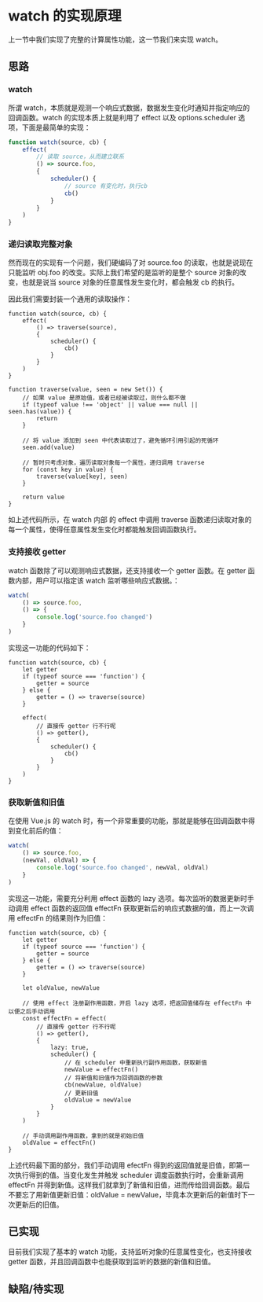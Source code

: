 # watch 的实现原理
上一节中我们实现了完整的计算属性功能，这一节我们来实现 watch。

## 思路
### watch
所谓 watch，本质就是观测一个响应式数据，数据发生变化时通知并指定响应的回调函数。watch 的实现本质上就是利用了 effect 以及 options.scheduler 选项，下面是最简单的实现：
```js
function watch(source, cb) {
    effect(
        // 读取 source，从而建立联系
        () => source.foo,
        {
            scheduler() {
                // source 有变化时，执行cb
                cb()
            }
        }
    )
}
```

### 递归读取完整对象
然而现在的实现有一个问题，我们硬编码了对 source.foo 的读取，也就是说现在只能监听 obj.foo 的改变。实际上我们希望的是监听的是整个 source 对象的改变，也就是说当 source 对象的任意属性发生变化时，都会触发 cb 的执行。

因此我们需要封装一个通用的读取操作：
```js{3,12-27}
function watch(source, cb) {
    effect(
        () => traverse(source),
        {
            scheduler() {
                cb()
            }
        }
    )
}

function traverse(value, seen = new Set()) {
    // 如果 value 是原始值，或者已经被读取过，则什么都不做
    if (typeof value !== 'object' || value === null || seen.has(value)) {
        return
    }

    // 将 value 添加到 seen 中代表读取过了，避免循环引用引起的死循环
    seen.add(value)

    // 暂时只考虑对象，遍历读取对象每一个属性，递归调用 traverse
    for (const key in value) {
        traverse(value[key], seen)
    }

    return value
}
```
如上述代码所示，在 watch 内部 的 effect 中调用 traverse 函数递归读取对象的每一个属性，使得任意属性发生变化时都能触发回调函数执行。

### 支持接收 getter
watch 函数除了可以观测响应式数据，还支持接收一个 getter 函数。在 getter 函数内部，用户可以指定该 watch 监听哪些响应式数据。：
```js
watch(
    () => source.foo,
    () => {
        console.log('source.foo changed')
    }
)
```

实现这一功能的代码如下：
```js{2-7,10-11}
function watch(source, cb) {
    let getter
    if (typeof source === 'function') {
        getter = source
    } else {
        getter = () => traverse(source)
    }

    effect(
        // 直接传 getter 行不行呢
        () => getter(),
        {
            scheduler() {
                cb()
            }
        }
    )
}
```

### 获取新值和旧值
在使用 Vue.js 的 watch 时，有一个非常重要的功能，那就是能够在回调函数中得到变化前后的值：
```js
watch(
    () => source.foo,
    (newVal, oldVal) => {
        console.log('source.foo changed', newVal, oldVal)
    }
)
```
实现这一功能，需要充分利用 effect 函数的 lazy 选项。每次监听的数据更新时手动调用 effect 函数的返回值 effectFn 获取更新后的响应式数据的值，而上一次调用 effectFn 的结果则作为旧值：
```js{9,11-12,16,18-23,28-29}
function watch(source, cb) {
    let getter
    if (typeof source === 'function') {
        getter = source
    } else {
        getter = () => traverse(source)
    }

    let oldValue, newValue

    // 使用 effect 注册副作用函数，开启 lazy 选项，把返回值储存在 effectFn 中以便之后手动调用
    const effectFn = effect(
        // 直接传 getter 行不行呢
        () => getter(),
        {
            lazy: true,
            scheduler() {
                // 在 scheduler 中重新执行副作用函数，获取新值
                newValue = effectFn()
                // 将新值和旧值作为回调函数的参数
                cb(newValue, oldValue)
                // 更新旧值
                oldValue = newValue
            }
        }
    )

    // 手动调用副作用函数，拿到的就是初始旧值
    oldValue = effectFn()
}
```
上述代码最下面的部分，我们手动调用 efectFn 得到的返回值就是旧值，即第一次执行得到的值。当变化发生并触发 scheduler 调度函数执行时，会重新调用 effectFn 并得到新值。这样我们就拿到了新值和旧值，进而传给回调函数。最后不要忘了用新值更新旧值：oldValue = newValue，毕竟本次更新后的新值时下一次更新后的旧值。

## 已实现
目前我们实现了基本的 watch 功能，支持监听对象的任意属性变化，也支持接收 getter 函数，并且回调函数中也能获取到监听的数据的新值和旧值。

## 缺陷/待实现